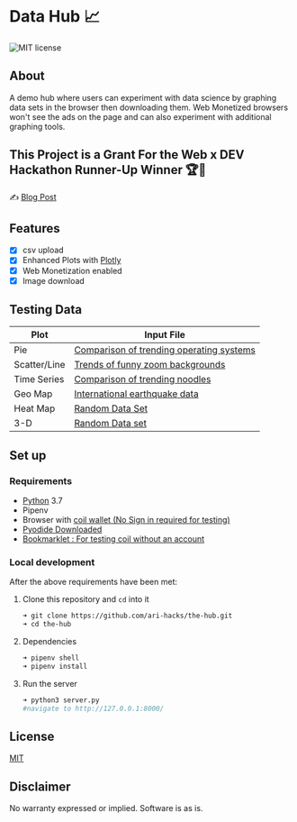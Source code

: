 # Data Hub 📈

![MIT license](https://img.shields.io/badge/License-MIT-blue.svg)


## About

A demo hub where users can experiment with data science by graphing data sets in the browser then downloading them. Web Monetized browsers won't see the ads on the page and can also experiment with additional graphing tools.

## This Project is a Grant For the Web x DEV Hackathon Runner-Up Winner  🏆🎉 

✍️ [Blog Post](https://dev.to/ari_hacks/python-in-the-browser-a-web-monetization-x-web-assembly-experiment-32c1) 

## Features

- [x] csv upload 
- [x] Enhanced Plots with [Plotly](https://plotly.com/)
- [x] Web Monetization enabled 
- [x] Image download 

## Testing Data

Plot | Input File 
---------|----------
 Pie | [Comparison of trending operating systems](/data/os-comparison.csv) | 
 Scatter/Line | [Trends of funny zoom backgrounds](/data/zoom-backgrounds.csv) | 
 Time Series | [Comparison of trending noodles](/data/Pho%20vs%20Ramen%20vs%20Soba.csv) | 
 Geo Map | [International earthquake data](/data/earthquake-data.csv) | 
 Heat Map | [Random Data Set](/data/heatmap-dataset%20-%20Sheet1.csv) | 
 3-D | [Random Data set](/data/plotly-dataset.csv) 

## Set up

### Requirements

- [Python](https://www.python.org/) 3.7
- Pipenv
- Browser with [coil wallet (No Sign in required for testing)](https://chrome.google.com/webstore/detail/coil/locbifcbeldmnphbgkdigjmkbfkhbnca?hl=en) 
- [Pyodide Downloaded](https://github.com/iodide-project/pyodide/releases)
- [Bookmarklet : For testing coil without an account](https://testwebmonetization.com/)
  


### Local development

After the above requirements have been met:

 
1.  Clone this repository and `cd` into it

    ```bash
    ➜ git clone https://github.com/ari-hacks/the-hub.git
    ➜ cd the-hub
    ```
2.  Dependencies 

    ```bash
    ➜ pipenv shell
    ➜ pipenv install
    ```
3.  Run the server

    ```bash
    ➜ python3 server.py
    #navigate to http://127.0.0.1:8000/
    ```
 
## License

[MIT](http://www.opensource.org/licenses/mit-license.html)

## Disclaimer

No warranty expressed or implied. Software is as is.
